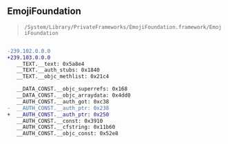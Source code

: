 ## EmojiFoundation

> `/System/Library/PrivateFrameworks/EmojiFoundation.framework/EmojiFoundation`

```diff

-239.102.0.0.0
+239.103.0.0.0
   __TEXT.__text: 0x5a8e4
   __TEXT.__auth_stubs: 0x1840
   __TEXT.__objc_methlist: 0x21c4

   __DATA_CONST.__objc_superrefs: 0x168
   __DATA_CONST.__objc_arraydata: 0x4dd0
   __AUTH_CONST.__auth_got: 0xc38
-  __AUTH_CONST.__auth_ptr: 0x238
+  __AUTH_CONST.__auth_ptr: 0x250
   __AUTH_CONST.__const: 0x3910
   __AUTH_CONST.__cfstring: 0x11b60
   __AUTH_CONST.__objc_const: 0x52e8

```
